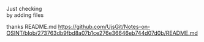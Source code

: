 Just checking   
by adding files

thanks
README.md
https://github.com/UjsGit/Notes-on-OSINT/blob/273763db9fbd8a07b1ce276e36646eb744d07d0b/README.md
